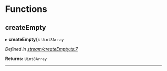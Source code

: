 

# Functions

<a id="createempty"></a>

##  createEmpty

▸ **createEmpty**(): `Uint8Array`

*Defined in [stream/createEmpty.ts:7](https://github.com/polkadot-js/common/blob/3988773/packages/trie-codec/src/stream/createEmpty.ts#L7)*

**Returns:** `Uint8Array`

___

